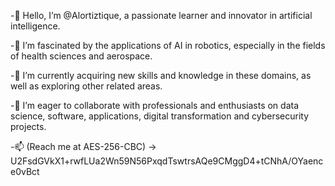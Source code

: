 -👋 Hello, I’m @Alortiztique, a passionate learner and innovator in artificial intelligence.

-👀 I’m fascinated by the applications of AI in robotics, especially in the fields of health sciences and aerospace.

-🌱 I’m currently acquiring new skills and knowledge in these domains, as well as exploring other related areas.

-💞️ I’m eager to collaborate with professionals and enthusiasts on data science, software, applications, digital transformation and cybersecurity projects.

-📫 (Reach me at AES-256-CBC) -> U2FsdGVkX1+rwfLUa2Wn59N56PxqdTswtrsAQe9CMggD4+tCNhA/OYaence0vBct

<!---
Alortiztique/Alortiztique is a ✨ special ✨ repository because its `README.md` (this file) appears on your GitHub profile.
You can click the Preview link to take a look at your changes.
--->
